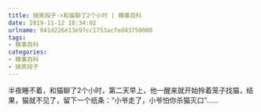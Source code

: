 ```yaml
---
title: 搞笑段子->和猫聊了2个小时 | 糗事百科
date: 2019-11-12 18:34:02
urlname: 041d226e13e97cc1753acfed43750000
tags: 
- 糗事百科
categories:
- 糗事百科
- 搞笑段子
---
```

半夜睡不着，和猫聊了2个小时，第二天早上，他一醒来就开始拎着笼子找猫，结果，猫就不见了，留下一个纸条：“小爷走了，小爷怕你杀猫灭口”……


